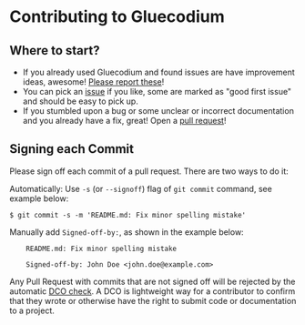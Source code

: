 # Contributing to Gluecodium

## Where to start? ##
- If you already used Gluecodium and found issues are have improvement ideas, awesome! [Please report these](https://github.com/heremaps/gluecodium/issues/new)!
- You can pick an [issue](https://github.com/heremaps/gluecodium/issues) if you like, some are marked as "good first issue" and should be easy to pick up.
- If you stumbled upon a bug or some unclear or incorrect documentation and you already have a fix, great! Open a [pull request](https://github.com/heremaps/gluecodium/pulls)!

## Signing each Commit

Please sign off each commit of a pull request. There are two ways to do it:

Automatically: Use `-s` (or `--signoff`) flag of `git commit` command, see example below:

`$ git commit -s -m 'README.md: Fix minor spelling mistake'`

Manually add `Signed-off-by:`, as shown in the example below:

```
    README.md: Fix minor spelling mistake

    Signed-off-by: John Doe <john.doe@example.com>
```

Any Pull Request with commits that are not signed off will be rejected by the automatic
[DCO check](https://probot.github.io/apps/dco/). A DCO is lightweight way for a contributor to
confirm that they wrote or otherwise have the right to submit code or documentation to a project.
